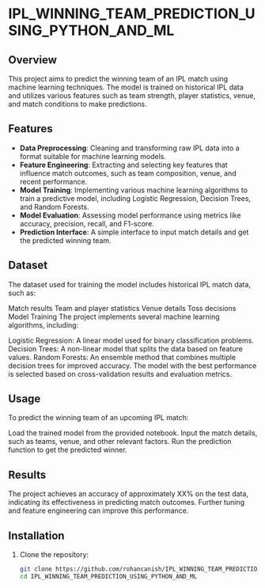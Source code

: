 # IPL_WINNING_TEAM_PREDICTION_USING_PYTHON_AND_ML




## Overview
This project aims to predict the winning team of an IPL match using machine learning techniques. The model is trained on historical IPL data and utilizes various features such as team strength, player statistics, venue, and match conditions to make predictions.

## Features
- **Data Preprocessing**: Cleaning and transforming raw IPL data into a format suitable for machine learning models.
- **Feature Engineering**: Extracting and selecting key features that influence match outcomes, such as team composition, venue, and recent performance.
- **Model Training**: Implementing various machine learning algorithms to train a predictive model, including Logistic Regression, Decision Trees, and Random Forests.
- **Model Evaluation**: Assessing model performance using metrics like accuracy, precision, recall, and F1-score.
- **Prediction Interface**: A simple interface to input match details and get the predicted winning team.

 ## Dataset
The dataset used for training the model includes historical IPL match data, such as:

Match results
Team and player statistics
Venue details
Toss decisions
Model Training
The project implements several machine learning algorithms, including:

Logistic Regression: A linear model used for binary classification problems.
Decision Trees: A non-linear model that splits the data based on feature values.
Random Forests: An ensemble method that combines multiple decision trees for improved accuracy.
The model with the best performance is selected based on cross-validation results and evaluation metrics.

## Usage
To predict the winning team of an upcoming IPL match:

Load the trained model from the provided notebook.
Input the match details, such as teams, venue, and other relevant factors.
Run the prediction function to get the predicted winner.

## Results
The project achieves an accuracy of approximately XX% on the test data, indicating its effectiveness in predicting match outcomes. Further tuning and feature engineering can improve this performance.

## Installation

1. Clone the repository:
   ```bash
   git clone https://github.com/rohancanish/IPL_WINNING_TEAM_PREDICTION_USING_PYTHON_AND_ML.git
   cd IPL_WINNING_TEAM_PREDICTION_USING_PYTHON_AND_ML
